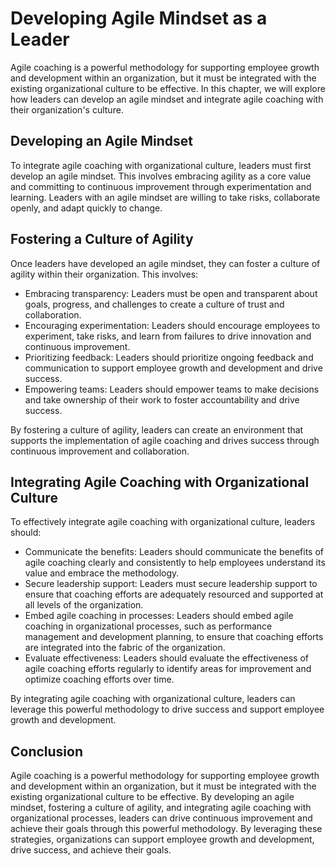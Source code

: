 # Developing Agile Mindset as a Leader

Agile coaching is a powerful methodology for supporting employee growth and development within an organization, but it must be integrated with the existing organizational culture to be effective. In this chapter, we will explore how leaders can develop an agile mindset and integrate agile coaching with their organization's culture.

Developing an Agile Mindset
---------------------------

To integrate agile coaching with organizational culture, leaders must first develop an agile mindset. This involves embracing agility as a core value and committing to continuous improvement through experimentation and learning. Leaders with an agile mindset are willing to take risks, collaborate openly, and adapt quickly to change.

Fostering a Culture of Agility
------------------------------

Once leaders have developed an agile mindset, they can foster a culture of agility within their organization. This involves:

* Embracing transparency: Leaders must be open and transparent about goals, progress, and challenges to create a culture of trust and collaboration.
* Encouraging experimentation: Leaders should encourage employees to experiment, take risks, and learn from failures to drive innovation and continuous improvement.
* Prioritizing feedback: Leaders should prioritize ongoing feedback and communication to support employee growth and development and drive success.
* Empowering teams: Leaders should empower teams to make decisions and take ownership of their work to foster accountability and drive success.

By fostering a culture of agility, leaders can create an environment that supports the implementation of agile coaching and drives success through continuous improvement and collaboration.

Integrating Agile Coaching with Organizational Culture
------------------------------------------------------

To effectively integrate agile coaching with organizational culture, leaders should:

* Communicate the benefits: Leaders should communicate the benefits of agile coaching clearly and consistently to help employees understand its value and embrace the methodology.
* Secure leadership support: Leaders must secure leadership support to ensure that coaching efforts are adequately resourced and supported at all levels of the organization.
* Embed agile coaching in processes: Leaders should embed agile coaching in organizational processes, such as performance management and development planning, to ensure that coaching efforts are integrated into the fabric of the organization.
* Evaluate effectiveness: Leaders should evaluate the effectiveness of agile coaching efforts regularly to identify areas for improvement and optimize coaching efforts over time.

By integrating agile coaching with organizational culture, leaders can leverage this powerful methodology to drive success and support employee growth and development.

Conclusion
----------

Agile coaching is a powerful methodology for supporting employee growth and development within an organization, but it must be integrated with the existing organizational culture to be effective. By developing an agile mindset, fostering a culture of agility, and integrating agile coaching with organizational processes, leaders can drive continuous improvement and achieve their goals through this powerful methodology. By leveraging these strategies, organizations can support employee growth and development, drive success, and achieve their goals.


